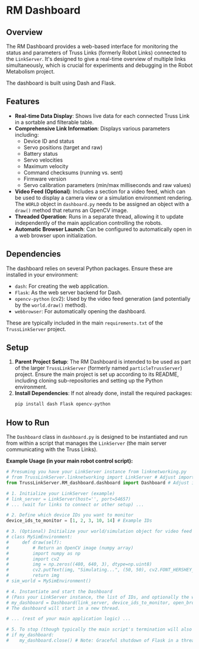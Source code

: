# RM Dashboard

## Overview

The RM Dashboard provides a web-based interface for monitoring the status and parameters of Truss Links (formerly Robot Links) connected to the `LinkServer`. It's designed to give a real-time overview of multiple links simultaneously, which is crucial for experiments and debugging in the Robot Metabolism project.

The dashboard is built using Dash and Flask.

## Features

* **Real-time Data Display**: Shows live data for each connected Truss Link in a sortable and filterable table.
* **Comprehensive Link Information**: Displays various parameters including:
    * Device ID and status
    * Servo positions (target and raw)
    * Battery status
    * Servo velocities
    * Maximum velocity
    * Command checksums (running vs. sent)
    * Firmware version
    * Servo calibration parameters (min/max milliseconds and raw values)
* **Video Feed (Optional)**: Includes a section for a video feed, which can be used to display a camera view or a simulation environment rendering. The `WORLD` object in `dashboard.py` needs to be assigned an object with a `draw()` method that returns an OpenCV image.
* **Threaded Operation**: Runs in a separate thread, allowing it to update independently of the main application controlling the robots.
* **Automatic Browser Launch**: Can be configured to automatically open in a web browser upon initialization.

## Dependencies

The dashboard relies on several Python packages. Ensure these are installed in your environment:

* `dash`: For creating the web application.
* `Flask`: As the web server backend for Dash.
* `opencv-python` (cv2): Used by the video feed generation (and potentially by the `world.draw()` method).
* `webbrowser`: For automatically opening the dashboard.

These are typically included in the main `requirements.txt` of the `TrussLinkServer` project.

## Setup

1.  **Parent Project Setup**: The RM Dashboard is intended to be used as part of the larger `TrussLinkServer` (formerly named `particleTrussServer`) project. Ensure the main project is set up according to its README, including cloning sub-repositories and setting up the Python environment.
2.  **Install Dependencies**: If not already done, install the required packages:
    ```bash
    pip install dash Flask opencv-python
    ```

## How to Run

The `Dashboard` class in `dashboard.py` is designed to be instantiated and run from within a script that manages the `LinkServer` (the main server communicating with the Truss Links).

**Example Usage (in your main robot control script):**

```python
# Presuming you have your LinkServer instance from linknetworking.py
# from TrussLinkServer.linknetworking import LinkServer # Adjust import path as needed
from TrussLinkServer.RM_dashboard.dashboard import Dashboard # Adjust import path

# 1. Initialize your LinkServer (example)
# link_server = LinkServer(host='', port=54657)
# ... (wait for links to connect or other setup) ...

# 2. Define which device IDs you want to monitor
device_ids_to_monitor = [1, 2, 3, 10, 14] # Example IDs

# 3. (Optional) Initialize your world/simulation object for video feed
# class MySimEnvironment:
#     def draw(self):
#         # Return an OpenCV image (numpy array)
#         import numpy as np
#         import cv2
#         img = np.zeros((480, 640, 3), dtype=np.uint8)
#         cv2.putText(img, "Simulating...", (50, 50), cv2.FONT_HERSHEY_SIMPLEX, 1, (255, 255, 255), 2)
#         return img
# sim_world = MySimEnvironment()

# 4. Instantiate and start the Dashboard
# (Pass your LinkServer instance, the list of IDs, and optionally the world instance)
# my_dashboard = Dashboard(link_server, device_ids_to_monitor, open_browser_tab=True, world_instance=sim_world)
# The dashboard will start in a new thread.

# ... (rest of your main application logic) ...

# 5. To stop (though typically the main script's termination will also stop daemon threads):
# if my_dashboard:
#    my_dashboard.close() # Note: Graceful shutdown of Flask in a thread can be complex.